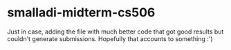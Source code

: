 # smalladi-midterm-cs506
Just in case, adding the file with much better code that got good results but couldn't generate submissions. Hopefully that accounts to something :')

